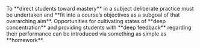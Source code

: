 <p><span style=font-weight: 400;>To </span>**direct students toward mastery**<span style=font-weight: 400;> in a subject deliberate practice must be undertaken and </span>**fit into a course’s objectives as a subgoal of that overarching aim**<span style=font-weight: 400;>. Opportunities for cultivating states of </span>**deep concentration**<span style=font-weight: 400;> and providing students with </span>**deep feedback**<span style=font-weight: 400;> regarding their performance can be introduced via something as simple as </span>**homework**<span style=font-weight: 400;>.</span></p>